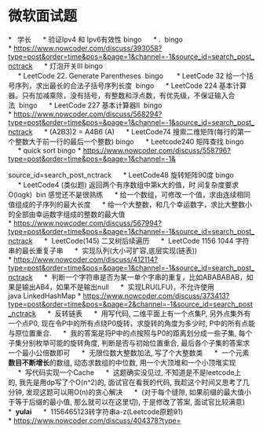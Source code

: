 
# 微软面试题
*   学长
     * 验证Ipv4 和 Ipv6有效性 bingo
     * .
 bingo 
* https://www.nowcoder.com/discuss/393058?type=post&order=time&pos=&page=1&channel=-1&source_id=search_post_nctrack
     * 灯泡开关III bingo
     * LeetCode 22. Generate Parentheses  bingo 
     * LeetCode 32 给一个括号序列，求出最长的合法子括号序列长度  bingo
     * LeetCode 224 基本计算器。只有加减乘除，没有括号，有整数和浮点数，有优先级，不保证输入合法  bingo
     * LeetCode 227 基本计算器II  bingo
* https://www.nowcoder.com/discuss/568294?type=post&order=time&pos=&page=1&channel=-1&source_id=search_post_nctrack
     * (A2B3)2 = A4B6 (A)
     * LeetCode74 搜索二维矩阵(每行的第一个整数大于前一行的最后一个整数) bingo
     * Leetcode240 矩阵查找 bingo
     * quick sort bingo
* https://www.nowcoder.com/discuss/558796?type=post&order=time&pos=&page=1&channel=-1&

source_id=search_post_nctrack
     * LeetCode48 旋转矩阵90度 bingo
     * LeetCode4 (类似题) 返回两个有序数组中第k大的值，时
间复杂度要求O(logk)  bin 感觉还不是很熟练
     * 给一个数组，可修改一个值，求由连续相同值组成的子序列的最大长度
     * 给一个大整数，和几个幸运数字，求比大整数小的全部由幸运数字组成的整数的最大值
* https://www.nowcoder.com/discuss/567994?type=post&order=time&pos=&page=1&channel=-1&source_id=search_post_nctrack
     *  LeetCode(145) 二叉树后续遍历
     *  LeetCode 1156 1044 字符串的最长重复子串
     *  实现队列(大小可扩容,底层实现(链表))
* https://www.nowcoder.com/discuss/412114?type=post&order=time&pos=&page=1&channel=-1&source_id=search_post_nctrack
     *  判断一个字符串是否为某一单个字串的重复，比如ABABABAB，如果是输出AB4，如果不是输出null
     *  实现LRU(LFU)，不允许使用java LinkedHashMap
* https://www.nowcoder.com/discuss/373413?type=post&order=time&pos=&page=2&channel=-1&source_id=search_post_nctrack
     *  反转链表
     *  用写代码, 二维平面上有一个点集P, 另外点集外有一个点P0, 现在令P中的所有点绕P0旋转，求旋转的角度为多少时, P中的所有点能与原位置重合.
     *  我的答案是将P中的点按照与P0的距离划分成一些子集, 每个子集分别枚举可能的旋转角度, 判断是否与初始位置重合, 最后各个子集的答案求一个最小公倍数即可
     *  无限位数大整数加法, 写了个大整数类
     *  一个元素**数目不断增长**的数组, 动态求数组的中位数, 用一个大顶堆和一个小顶堆实现
     *  写代码实现一个Cache
     *  这题确实没见过, 不知道是不是leetcode上的, 我先是用dp写了个O(n^2)的, 面试官在看我的代码, 我趁这个时间又思考了几分钟, 发现这题可以用O(n)的贪心解决
     *  (对于每个缝隙, 如果前缀的最大值小于等于后缀的最小值, 那么就可以在这里切), 于是修改了答案, 面试官比较满意)
*  **yulai**
     *  1156465123转字符串a-z(Leetcode原题91)
* https://www.nowcoder.com/discuss/404378?type=
